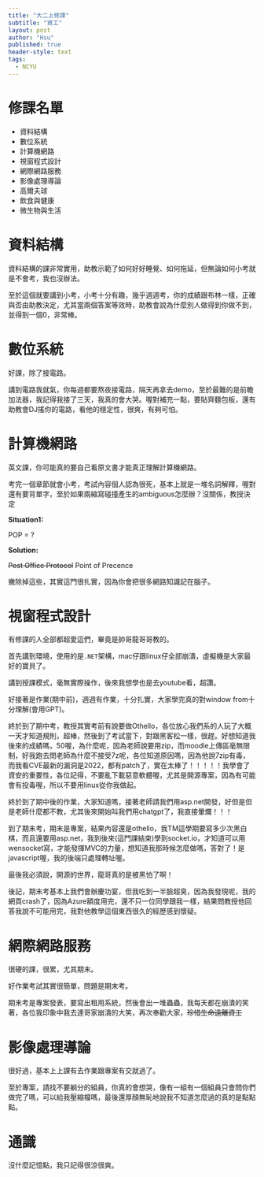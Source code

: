 ```yaml
---
title: "大二上修課"
subtitle: "資工"
layout: post
author: "Hsu"
published: true
header-style: text
tags:
  - NCYU
---
```

# 修課名單
- 資料結構
- 數位系統	
- 計算機網路
- 視窗程式設計	
- 網際網路服務	
- 影像處理導論	
- 高爾夫球
- 飲食與健康
- 微生物與生活

# 資料結構
資料結構的課非常實用，助教示範了如何好好睡覺、如何拖延，但無論如何小考就是不會考，我也沒辦法。

至於這個就要講到小考，小考十分有趣，幾乎週週考，你的成績跟布林一樣，正確與否由助教決定，尤其當兩個答案等效時，助教會說為什麼別人做得到你做不到，並得到一個0，非常棒。

# 數位系統
好課，除了接電路。

講到電路我就氣，你每週都要熬夜接電路，隔天再拿去demo，至於最難的是前瞻加法器，我記得我接了三天，我真的會大哭。喔對補充一點，要貼齊麵包板，還有助教會DJ搖你的電路，看他的穩定性，很爽，有夠可怕。

# 計算機網路
英文課，你可能真的要自己看原文書才能真正理解計算機網路。

考完一個章節就會小考，考試內容個人認為很死，基本上就是一堆名詞解釋，喔對還有要背單字，至於如果兩縮寫碰撞產生的ambiguous怎麼辦？沒關係，教授決定

**Situation1:**

POP = ?

**Solution:**

~~Post Office Protocol~~ Point of Precence

撇除掉這些，其實這門很扎實，因為你會把很多網路知識記在腦子。

# 視窗程式設計
有修課的人全部都超愛這們，畢竟是帥哥龍哥哥教的。

首先講到環境，使用的是`.NET`架構，mac仔跟linux仔全部崩潰，虛擬機是大家最好的寶貝了。

講到授課模式，毫無實際操作，後來我想學也是去youtube看，超讚。

好接著是作業(期中前)，週週有作業，十分扎實，大家學完真的對window from十分理解(會用GPT)。

終於到了期中考，教授其實考前有說要做Othello，各位放心我們系的人玩了大概一天才知道規則，超棒，然後到了考試當下，對跟黑客松一樣，很趕。好想知道我後來的成績嗎，50喔，為什麼呢，因為老師說要用zip，而moodle上傳區毫無限制，好我跑去問老師為什麼不接受7z呢，各位知道原因嗎，因為他說7zip有毒，而我看CVE最新的漏洞是2022，都有patch了，實在太棒了！！！！！我學會了資安的重要性，各位記得，不要亂下載惡意軟體喔，尤其是開源專案，因為有可能會有投毒喔，所以不要用linux從你我做起。

終於到了期中後的作業，大家知道嗎，接著老師請我們用asp.net開發，好但是但是老師什麼都不教，尤其後來開始叫我們用chatgpt了，我直接暈爛！！！

到了期末考，期末是專案，結果內容還是othello，我TM這學期要寫多少次黑白棋，而且還要用asp.net，我到後來(這門課結束)學到socket.io，才知道可以用wensocket寫，才能發揮MVC的力量，想知道我那時候怎麼做嗎，答對了！是javascript喔，我的後端只處理轉址喔。

最後我必須說，開源的世界，龍哥真的是被黑怕了啊！

後記，期末考基本上我們會辦慶功宴，但我吃到一半臉超臭，因為我發現呢，我的網頁crash了，因為Azure額度用完，還不只一位同學跟我一樣，結果問教授他回答我說不可能用完，我對他教學這個東西很久的經歷感到懷疑。

# 網際網路服務
很硬的課，很累，尤其期末。

好作業考試其實很簡單，問題是期末考。

期末考是專案發表，要寫出租用系統，然後會出一堆蟲蟲，我每天都在崩潰的笑著，各位我印象中我去達哥家崩潰的大笑，再次奉勸大家，~~珍惜生命遠離資工~~

# 影像處理導論
很好過，基本上上課有去作業跟專案有交就過了。

至於專案，請找不要躺分的組員，你真的會想哭，像有一組有一個組員只會問你們做完了嗎，可以給我壓縮檔嗎，最後還厚顏無恥地說我不知道怎麼過的真的是點點點。

# 通識
沒什麼記憶點，我只記得很涼很爽。